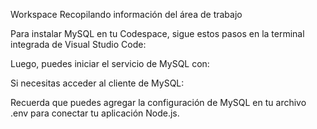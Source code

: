 Workspace
Recopilando información del área de trabajo

Para instalar MySQL en tu Codespace, sigue estos pasos en la terminal integrada de Visual Studio Code:

Luego, puedes iniciar el servicio de MySQL con:

Si necesitas acceder al cliente de MySQL:

Recuerda que puedes agregar la configuración de MySQL en tu archivo .env para conectar tu aplicación Node.js.